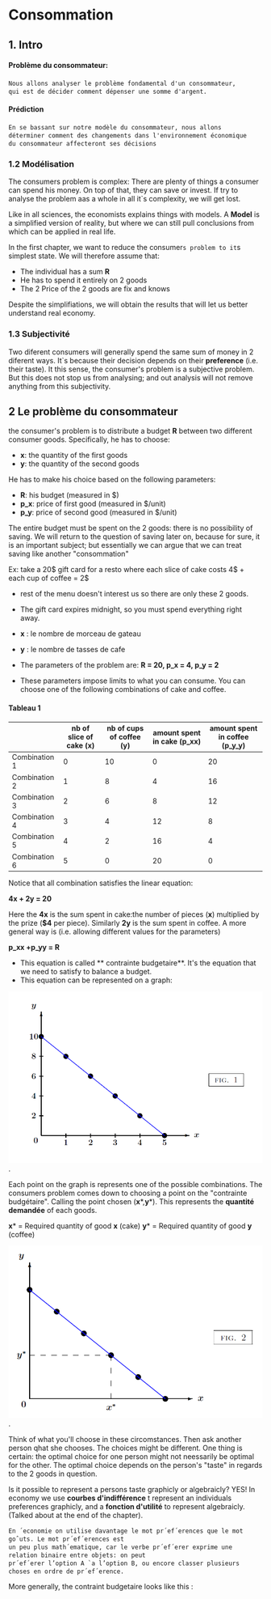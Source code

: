 # Consommation

## 1. Intro

#### Problème du consommateur:
```
Nous allons analyser le problème fondamental d'un consommateur, 
qui est de décider comment dépenser une somme d'argent. 
```

#### Prédiction
```
En se bassant sur notre modèle du consommateur, nous allons 
déterminer comment des changements dans l'environnement économique
du consommateur affecteront ses décisions
```

### 1.2 Modélisation

The consumers problem is complex: There are plenty of things a consumer can spend his money.
On top of that, they can save or invest. If try to analyse the problem aas a whole in all it`s
complexity, we will get lost. 

Like in all sciences, the economists explains things with models. A **Model** is a simplified version of reality,
but where we can still pull conclusions from which can be applied in real life. 

In the first chapter, we want to reduce the consumer`s problem to it`s simplest state. 
We will therefore assume that:

- The individual has a sum **R**
- He has to spend it entirely on 2 goods
- The 2 Price of the 2 goods are fix and knows

Despite the simplifiations, we will obtain the results that will let us better understand real economy. 

### 1.3 Subjectivité

Two diferent consumers will generally spend the same sum of money in 2 diferent ways. 
It`s because their decision depends on their **preference** (i.e. their taste).  It this sense, the consumer's problem is a subjective problem. But this does not stop us from analysing; and out analysis will not remove anything from this subjectivity.

## 2 Le problème du consommateur

the consumer's problem is to distribute a budget **R** between two different consumer goods. Specifically, he has to choose:

- **x**: the quantity of the first goods
- **y**: the quantity of the second goods

He has to make his choice based on the following parameters:

- **R**: his budget (measured in $)
- **p_x**: price of first good (measured in $/unit)
- **p_y**: price of second good (measured in $/unit)

The entire budget must be spent on the 2 goods: there is no possibility of saving. We will return to the question of saving later on, because for sure, it is an important subject; but essentially we can argue that we can treat saving like another "consommation"


Ex: take a 20$ gift card for a resto where each slice of cake costs 4$ + each cup of coffee = 2$
- rest of the menu doesn't interest us so there are only these 2 goods.
- The gift card expires midnight, so you must spend everything right away.

- **x** : le nombre de morceau de gateau
- **y** : le nombre de tasses de cafe

- The parameters of the problem are: **R = 20, p_x = 4, p_y = 2**

- These parameters impose limits to what you can consume. You can choose one of the following combinations of cake and coffee.

#### Tableau 1 

| | nb of slice of cake (x) | nb of cups of coffee (y) | amount spent in cake (p_xx) | amount spent in coffee (p_y_y) |
|-|-|-|-|-|
| Combination 1 | 0 | 10 | 0 | 20 |
| Combination 2 | 1 | 8 | 4 | 16 |
| Combination 3 | 2 | 6 | 8 | 12 |
| Combination 4 | 3 | 4 | 12 | 8 | 
| Combination 5 | 4 | 2 | 16 | 4 |
| Combination 6 | 5 | 0 | 20 | 0 |

Notice that all combination satisfies the linear equation:

**4x + 2y = 20**

Here the **4x** is the sum spent in cake:the number of pieces (**x**) multiplied by the prize (**$4** per piece). Similarly **2y** is the sum spent in coffee. A more general way is (i.e. allowing different values for the parameters) 

**p_xx +p_yy = R**

- This equation is called ** contrainte budgetaire**. It's the equation that we need to satisfy to balance a budget.
- This equation can be represented on a graph:

![Figure 1](https://github.com/JanVillapaz/ECO1081_AUT2020/blob/master/Consommation/fig1.PNG?raw=true).

Each point on the graph is represents one of the possible combinations. The consumers problem comes down to choosing a point on the "contrainte budgétaire". Calling the point chosen (**x***,**y***). This represents the **quantité demandée** of each goods. 

**x*** = Required quantity of good **x** (cake)
**y*** = Required quantity of good **y** (coffee)

![Figure 2](https://github.com/JanVillapaz/ECO1081_AUT2020/blob/master/Consommation/fig2.PNG?raw=true).

Think of what you'll choose in these circomstances. Then ask another person qhat she chooses. The choices might be different. One thing is certain: the optimal choice for one person might not neessarily be optimal for the other. The optimal choice depends on the person's "taste" in regards to the 2 goods in question.

Is it possible to represent a persons taste graphicly or algebraicly? YES! In economy we use **courbes d'indifférence** t represent an individuals preferences graphicly, and a **fonction d'utilité** to represent algebraicly. (Talked about at the end of the chapter).

```
En ´economie on utilise davantage le mot pr´ef´erences que le mot goˆuts. Le mot pr´ef´erences est
un peu plus math´ematique, car le verbe pr´ef´erer exprime une relation binaire entre objets: on peut
pr´ef´erer l’option A `a l’option B, ou encore classer plusieurs choses en ordre de pr´ef´erence.
```
More generally, the contraint budgetaire looks like this : 
